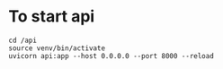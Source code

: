 # To start api  

```
cd /api
source venv/bin/activate
uvicorn api:app --host 0.0.0.0 --port 8000 --reload
```
